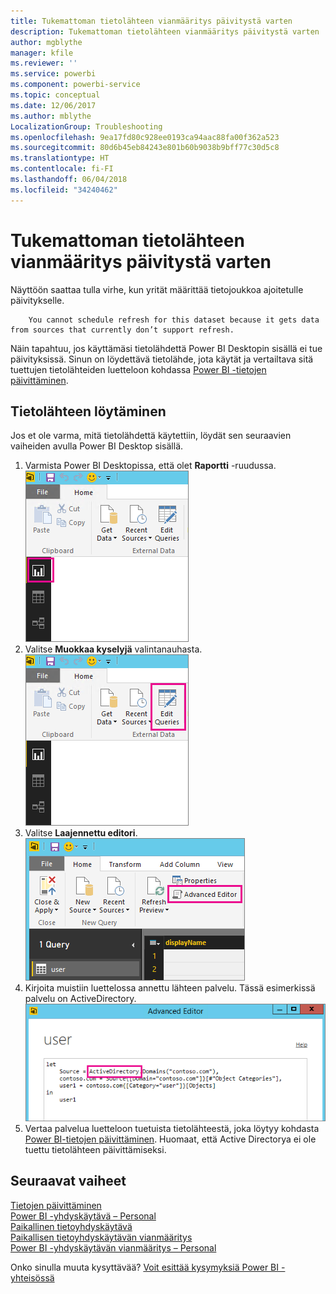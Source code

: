 ```yaml
---
title: Tukemattoman tietolähteen vianmääritys päivitystä varten
description: Tukemattoman tietolähteen vianmääritys päivitystä varten
author: mgblythe
manager: kfile
ms.reviewer: ''
ms.service: powerbi
ms.component: powerbi-service
ms.topic: conceptual
ms.date: 12/06/2017
ms.author: mblythe
LocalizationGroup: Troubleshooting
ms.openlocfilehash: 9ea17fd80c928ee0193ca94aac88fa00f362a523
ms.sourcegitcommit: 80d6b45eb84243e801b60b9038b9bff77c30d5c8
ms.translationtype: HT
ms.contentlocale: fi-FI
ms.lasthandoff: 06/04/2018
ms.locfileid: "34240462"
---
```

# <a name="troubleshooting-unsupported-data-source-for-refresh"></a>Tukemattoman tietolähteen vianmääritys päivitystä varten
Näyttöön saattaa tulla virhe, kun yrität määrittää tietojoukkoa ajoitetulle päivitykselle.

        You cannot schedule refresh for this dataset because it gets data from sources that currently don’t support refresh.

Näin tapahtuu, jos käyttämäsi tietolähdettä Power BI Desktopin sisällä ei tue päivityksissä. Sinun on löydettävä tietolähde, jota käytät ja vertailtava sitä tuettujen tietolähteiden luetteloon kohdassa [Power BI -tietojen päivittäminen](refresh-data.md). 

## <a name="find-the-data-source"></a>Tietolähteen löytäminen
Jos et ole varma, mitä tietolähdettä käytettiin, löydät sen seuraavien vaiheiden avulla Power BI Desktop sisällä.  

1. Varmista Power BI Desktopissa, että olet **Raportti** -ruudussa.  
   ![](media/service-admin-troubleshoot-unsupported-data-source-for-refresh/tshoot-report-pane.png)
2. Valitse **Muokkaa kyselyjä** valintanauhasta.  
   ![](media/service-admin-troubleshoot-unsupported-data-source-for-refresh/tshoot-edit-queries.png)
3. Valitse **Laajennettu editori**.  
   ![](media/service-admin-troubleshoot-unsupported-data-source-for-refresh/tshoot-advanced-editor.png)
4. Kirjoita muistiin luettelossa annettu lähteen palvelu.  Tässä esimerkissä palvelu on ActiveDirectory.  
   ![](media/service-admin-troubleshoot-unsupported-data-source-for-refresh/tshoot-provider.png)
5. Vertaa palvelua luetteloon tuetuista tietolähteestä, joka löytyy kohdasta [Power BI-tietojen päivittäminen](refresh-data.md).  Huomaat, että Active Directorya ei ole tuettu tietolähteen päivittämiseksi.  

## <a name="next-steps"></a>Seuraavat vaiheet
[Tietojen päivittäminen](refresh-data.md)  
[Power BI -yhdyskäytävä – Personal](personal-gateway.md)  
[Paikallinen tietoyhdyskäytävä](service-gateway-onprem.md)  
[Paikallisen tietoyhdyskäytävän vianmääritys](service-gateway-onprem-tshoot.md)  
[Power BI -yhdyskäytävän vianmääritys – Personal](service-admin-troubleshooting-power-bi-personal-gateway.md)  

Onko sinulla muuta kysyttävää? [Voit esittää kysymyksiä Power BI -yhteisössä](http://community.powerbi.com/)

